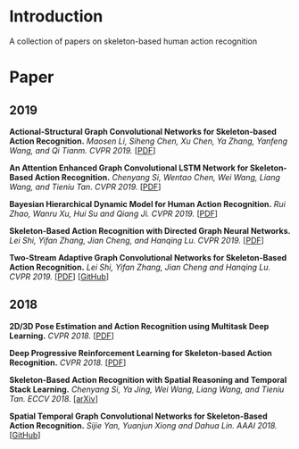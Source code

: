 # Introduction

A collection of papers on skeleton-based human action recognition

# Paper

## 2019

**Actional-Structural Graph Convolutional Networks for Skeleton-based Action Recognition.** *Maosen Li, Siheng Chen, Xu Chen, Ya Zhang, Yanfeng Wang, and Qi Tianm. CVPR 2019.* [[PDF](http://openaccess.thecvf.com/content_CVPR_2019/papers/Li_Actional-Structural_Graph_Convolutional_Networks_for_Skeleton-Based_Action_Recognition_CVPR_2019_paper.pdf)]

**An Attention Enhanced Graph Convolutional LSTM Network for Skeleton-Based Action Recognition.** *Chenyang Si, Wentao Chen, Wei Wang, Liang Wang, and Tieniu Tan. CVPR 2019.* [[PDF](http://openaccess.thecvf.com/content_CVPR_2019/papers/Si_An_Attention_Enhanced_Graph_Convolutional_LSTM_Network_for_Skeleton-Based_Action_CVPR_2019_paper.pdf)]

**Bayesian Hierarchical Dynamic Model for Human Action Recognition.** *Rui Zhao, Wanru Xu, Hui Su and Qiang Ji. CVPR 2019.* [[PDF](http://openaccess.thecvf.com/content_CVPR_2019/papers/Zhao_Bayesian_Hierarchical_Dynamic_Model_for_Human_Action_Recognition_CVPR_2019_paper.pdf)]

**Skeleton-Based Action Recognition with Directed Graph Neural Networks.** *Lei Shi, Yifan Zhang, Jian Cheng, and Hanqing Lu. CVPR 2019.* [[PDF](http://openaccess.thecvf.com/content_CVPR_2019/papers/Shi_Skeleton-Based_Action_Recognition_With_Directed_Graph_Neural_Networks_CVPR_2019_paper.pdf)]

**Two-Stream Adaptive Graph Convolutional Networks for Skeleton-Based Action Recognition.** *Lei Shi, Yifan Zhang, Jian Cheng and Hanqing Lu. CVPR 2019.*  [[PDF](http://openaccess.thecvf.com/content_CVPR_2019/papers/Shi_Skeleton-Based_Action_Recognition_With_Directed_Graph_Neural_Networks_CVPR_2019_paper.pdf)] [[GitHub](https://github.com/lshiwjx/2s-AGCN)]

## 2018

**2D/3D Pose Estimation and Action Recognition using Multitask Deep Learning.** *CVPR 2018.* [[PDF](http://openaccess.thecvf.com/content_cvpr_2018/papers/Luvizon_2D3D_Pose_Estimation_CVPR_2018_paper.pdf)]

**Deep Progressive Reinforcement Learning for Skeleton-based Action Recognition.** *CVPR 2018.* [[PDF](http://openaccess.thecvf.com/content_cvpr_2018/papers/Tang_Deep_Progressive_Reinforcement_CVPR_2018_paper.pdf)]

**Skeleton-Based Action Recognition with Spatial Reasoning and Temporal Stack Learning.** *Chenyang Si, Ya Jing, Wei Wang, Liang Wang, and Tieniu Tan. ECCV 2018.* [[arXiv](https://arxiv.org/abs/1805.02335v2)]

**Spatial Temporal Graph Convolutional Networks for Skeleton-Based Action Recognition.** *Sijie Yan, Yuanjun Xiong and Dahua Lin. AAAI 2018.*  [[GitHub](https://github.com/open-mmlab/mmskeleton)]





